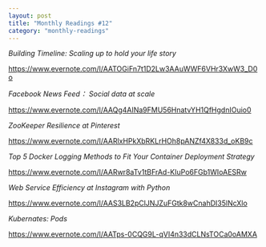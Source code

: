 ```yaml
---
layout: post
title: "Monthly Readings #12"
category: "monthly-readings"
---
```


*Building Timeline: Scaling up to hold your life story*

https://www.evernote.com/l/AATOGiFn7t1D2Lw3AAuWWF6VHr3XwW3_D0o

*Facebook News Feed： Social data at scale*

https://www.evernote.com/l/AAQg4AINa9FMU56HnatvYH1QfHgdnIOuio0

*ZooKeeper Resilience at Pinterest*

https://www.evernote.com/l/AARlxHPkXbRKLrHOh8pANZf4X833d_oKB9c

*Top 5 Docker Logging Methods to Fit Your Container Deployment Strategy*

https://www.evernote.com/l/AARwr8aTv1tBFrAd-KIuPo6FGb1WIoAESRw

*Web Service Efficiency at Instagram with Python*

https://www.evernote.com/l/AAS3LB2pClJNJZuFGtk8wCnahDI35lNcXlo

*Kubernates: Pods*

https://www.evernote.com/l/AATps-0CQG9L-qVI4n33dCLNsTOCa0oAMXA
